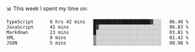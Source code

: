📊 This week I spent my time on:
<!--START_SECTION:waka-->

```text
TypeScript      8 hrs 42 mins   █████████████████████▓░░░   86.40 %
JavaScript      41 mins         █▓░░░░░░░░░░░░░░░░░░░░░░░   06.83 %
Markdown        23 mins         █░░░░░░░░░░░░░░░░░░░░░░░░   03.81 %
XML             8 mins          ▒░░░░░░░░░░░░░░░░░░░░░░░░   01.42 %
JSON            5 mins          ▒░░░░░░░░░░░░░░░░░░░░░░░░   00.98 %
```

<!--END_SECTION:waka-->

